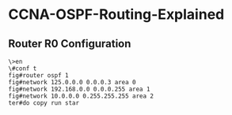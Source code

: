 # CCNA-OSPF-Routing-Explained

## Router R0 Configuration

```text
\>en
\#conf t
fig#router ospf 1
fig#network 125.0.0.0 0.0.0.3 area 0
fig#network 192.168.0.0 0.0.0.255 area 1
fig#network 10.0.0.0 0.255.255.255 area 2
ter#do copy run star
